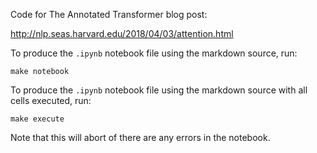 Code for The Annotated Transformer blog post:

http://nlp.seas.harvard.edu/2018/04/03/attention.html

To produce the `.ipynb` notebook file using the markdown source, run:

```
make notebook
```

To produce the `.ipynb` notebook file using the markdown source with all cells executed, run:

```
make execute
```

Note that this will abort of there are any errors in the notebook.
